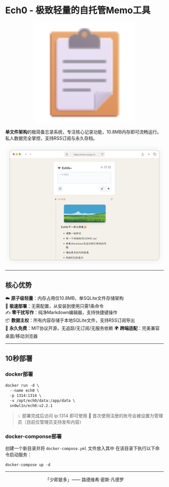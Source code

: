 # Ech0 - 极致轻量的自托管Memo工具

<p align="center">
  <img alt="Ech0" src="./docs/imgs/FluentEmojiClipboard.svg" width="320">
</p>

**单文件架构**的极简备忘录系统，专注核心记录功能，10.8MB内存即可流畅运行。私人数据完全掌控，支持RSS订阅与永久存档。

![界面预览](./docs/imgs/screenshot.png)

---

## 核心优势

☁️ **原子级轻量**：内存占用仅10.8MB，单SQLite文件存储架构  
🚀 **极速部署**：无需配置，从安装到使用只需1条命令  
✍️ **零干扰写作**：纯净Markdown编辑器，支持快捷键操作  
📦 **数据主权**：所有内容存储于本地SQLite文件，支持RSS订阅导出  
🎉 **永久免费**：MIT协议开源，无追踪/无订阅/无服务依赖
🌍 **跨端适配**：完美兼容桌面/移动浏览器  

---

## 10秒部署

### docker部署

```shell
docker run -d \
  --name ech0 \
  -p 1314:1314 \
  -v /opt/ech0/data:/app/data \
  sn0wl1n/ech0:v2.2.1
```

> 💡 部署完成后访问 ip:1314 即可使用
> 📍 首次使用注册的账号会被设置为管理员（目前仅管理员支持发布内容）

### docker-componse部署

创建一个新目录并将 `docker-compose.yml` 文件放入其中
在该目录下执行以下命令启动服务：

```shell
docker-compose up -d
```

---

<p align="center">「少即是多」—— 路德维希·密斯·凡德罗</p>
